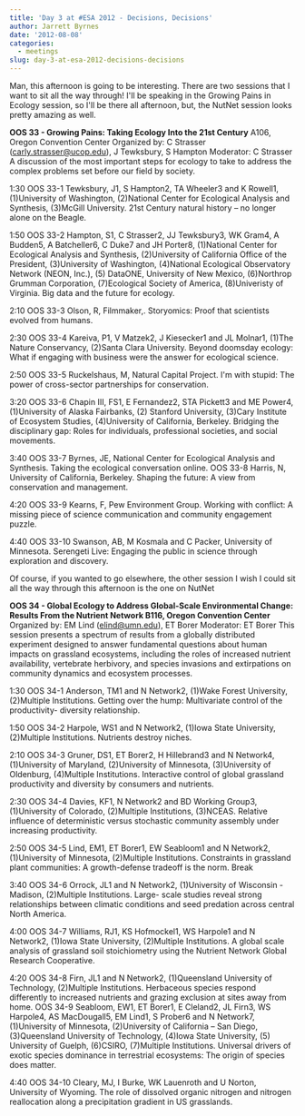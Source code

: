 ```yaml
---
title: 'Day 3 at #ESA 2012 - Decisions, Decisions'
author: Jarrett Byrnes
date: '2012-08-08'
categories:
  - meetings
slug: day-3-at-esa-2012-decisions-decisions
---
```


Man, this afternoon is going to be interesting.  There are two sessions that I want to sit all the way through!  I'll be speaking in the Growing Pains in Ecology session, so I'll be there all afternoon, but, the NutNet session looks pretty amazing as well.

**OOS 33 - Growing Pains: Taking Ecology Into the 21st Century**
A106, Oregon Convention Center
Organized by: C Strasser (carly.strasser@ucop.edu), J Tewksbury, S Hampton
Moderator: C Strasser
A discussion of the most important steps for ecology to take to address the complex problems set before our field by society.

1:30 OOS 33-1 Tewksbury, J1, S Hampton2, TA Wheeler3 and K Rowell1, (1)University of Washington, (2)National Center for Ecological Analysis and Synthesis, (3)McGill University. 21st Century natural history – no longer alone on the Beagle.

1:50 OOS 33-2 Hampton, S1, C Strasser2, JJ Tewksbury3, WK Gram4, A Budden5, A Batcheller6, C Duke7 and JH Porter8, (1)National Center for Ecological Analysis and Synthesis, (2)University of California Office of the President, (3)University of Washington, (4)National Ecological Observatory Network (NEON, Inc.), (5) DataONE, University of New Mexico, (6)Northrop Grumman Corporation, (7)Ecological Society of America, (8)Univeristy of Virginia. Big data and the future for ecology.

2:10 OOS 33-3	Olson, R, Filmmaker,. Storyomics: Proof that scientists evolved from humans.

2:30 OOS 33-4 Kareiva, P1, V Matzek2, J Kiesecker1 and JL Molnar1, (1)The Nature Conservancy, (2)Santa Clara University. Beyond doomsday ecology: What if engaging with business were the answer for ecological science.

2:50 OOS 33-5	Ruckelshaus, M, Natural Capital Project. I'm with stupid: The power of cross-sector partnerships for conservation.

3:20 OOS 33-6 Chapin III, FS1, E Fernandez2, STA Pickett3 and ME Power4, (1)University of Alaska Fairbanks, (2) Stanford University, (3)Cary Institute of Ecosystem Studies, (4)University of California, Berkeley. Bridging the disciplinary gap: Roles for individuals, professional societies, and social movements.

3:40 OOS 33-7 Byrnes, JE, National Center for Ecological Analysis and Synthesis. Taking the ecological conversation online. OOS 33-8 Harris, N, University of California, Berkeley. Shaping the future: A view from conservation and management.

4:20 OOS 33-9	Kearns, F, Pew Environment Group. Working with conflict: A missing piece of science communication and community engagement puzzle.

4:40 OOS 33-10 Swanson, AB, M Kosmala and C Packer, University of Minnesota. Serengeti Live: Engaging the public in science through exploration and discovery.

Of course, if you wanted to go elsewhere, the other session I wish I could sit all the way through this afternoon is the one on NutNet

**OOS 34 - Global Ecology to Address Global-Scale Environmental Change: Results From the Nutrient Network B116, Oregon Convention Center**
Organized by: EM Lind (elind@umn.edu), ET Borer
Moderator: ET Borer
This session presents a spectrum of results from a globally distributed experiment designed to answer fundamental questions about human impacts on grassland ecosystems, including the roles of increased nutrient availability, vertebrate herbivory, and species invasions and extirpations on community dynamics and ecosystem processes.

1:30 OOS 34-1 Anderson, TM1 and N Network2, (1)Wake Forest University, (2)Multiple Institutions. Getting over the hump: Multivariate control of the productivity- diversity relationship.

1:50 OOS 34-2	Harpole, WS1 and N Network2, (1)Iowa State University, (2)Multiple Institutions. Nutrients destroy niches.

2:10 OOS 34-3 Gruner, DS1, ET Borer2, H Hillebrand3 and N Network4, (1)University of Maryland, (2)University of Minnesota, (3)University of Oldenburg, (4)Multiple Institutions. Interactive control of global grassland productivity and diversity by consumers and nutrients.

2:30 OOS 34-4 Davies, KF1, N Network2 and BD Working Group3, (1)University of Colorado, (2)Multiple Institutions, (3)NCEAS. Relative influence of deterministic versus stochastic community assembly under increasing productivity.

2:50 OOS 34-5 Lind, EM1, ET Borer1, EW Seabloom1 and N Network2, (1)University of Minnesota, (2)Multiple Institutions. Constraints in grassland plant communities: A growth-defense tradeoff is the norm.
Break

3:40 OOS 34-6 Orrock, JL1 and N Network2, (1)University of Wisconsin - Madison, (2)Multiple Institutions. Large- scale studies reveal strong relationships between climatic conditions and seed predation across central North America.

4:00 OOS 34-7 Williams, RJ1, KS Hofmockel1, WS Harpole1 and N Network2, (1)Iowa State University, (2)Multiple Institutions. A global scale analysis of grassland soil stoichiometry using the Nutrient Network Global Research Cooperative.

4:20 OOS 34-8 Firn, JL1 and N Network2, (1)Queensland University of Technology, (2)Multiple Institutions. Herbaceous species respond differently to increased nutrients and grazing exclusion at sites away from home. OOS 34-9 Seabloom, EW1, ET Borer1, E Cleland2, JL Firn3, WS Harpole4, AS MacDougall5, EM Lind1, S Prober6 and N Network7, (1)University of Minnesota, (2)University of California – San Diego, (3)Queensland University of Technology, (4)Iowa State University, (5) University of Guelph, (6)CSIRO, (7)Multiple Institutions. Universal drivers of exotic species dominance in terrestrial ecosystems: The origin of species does matter.

4:40 OOS 34-10 Cleary, MJ, I Burke, WK Lauenroth and U Norton, University of Wyoming. The role of dissolved organic nitrogen and nitrogen reallocation along a precipitation gradient in US grasslands.
